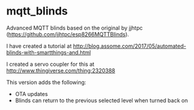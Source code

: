# mqtt_blinds

Advanced MQTT blinds based on the original by jjhtpc (https://github.com/jjhtpc/esp8266MQTTBlinds).

I have created a tutorial at http://blog.assome.com/2017/05/automated-blinds-with-smartthings-and.html

I created a servo coupler for this at http://www.thingiverse.com/thing:2320388

This version adds the following:
- OTA updates
- Blinds can return to the previous selected level when turned back on 
